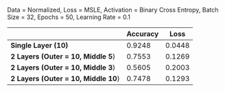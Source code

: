 Data = Normalized, Loss = MSLE, Activation = Binary Cross Entropy, Batch Size = 32, Epochs = 50, Learning Rate = 0.1

|                                      | Accuracy | Loss   |
| ------------------------------------ | -------- | ------ |
| **Single Layer** **(10)**            | 0.9248   | 0.0448 |
| **2 Layers (Outer = 10, Middle 5**)  | 0.7553   | 0.1269 |
| **2 Layers (Outer = 10, Middle 3**)  | 0.5605   | 0.2003 |
| **2 Layers (Outer = 10, Middle 10**) | 0.7478   | 0.1293 |

